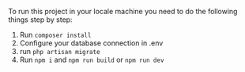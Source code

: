 To run this project in your locale machine you need to do the following things step by step:
1. Run `composer install`
2. Configure your database connection in .env
3. run `php artisan migrate`
4. Run `npm i` and `npm run build` or `npm run dev`

